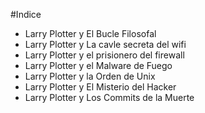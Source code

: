 #Indice

* Larry Plotter y El Bucle Filosofal
* Larry Plotter y La cavle secreta del wifi
* Larry Plotter y el prisionero del firewall
* Larry Plotter y el Malware de Fuego
* Larry Plotter y la Orden de Unix
* Larry Plotter y El Misterio del Hacker
* Larry Plotter y Los Commits de la Muerte
